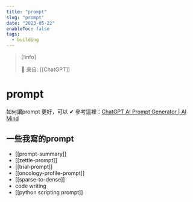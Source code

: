 ```yaml
---
title: "prompt"
slug: "prompt"
date: "2023-05-22"
enableToc: false
tags:
  - building
---
```


> [!info]
>
> 🌱 來自: [[ChatGPT]]

# prompt

如何讓prompt 更好，可以 ✔ 參考這裡：[ChatGPT AI Prompt Generator | AI Mind](https://www.aimind.so/prompt-generator)

## 一些我寫的prompt

- [[prompt-summary]]
- [[zettle-prompt]]
- [[trial-prompt]]
- [[oncology-profile-prompt]]
- [[sparse-to-dense]]
- code writing
- [[python scripting prompt]] 
